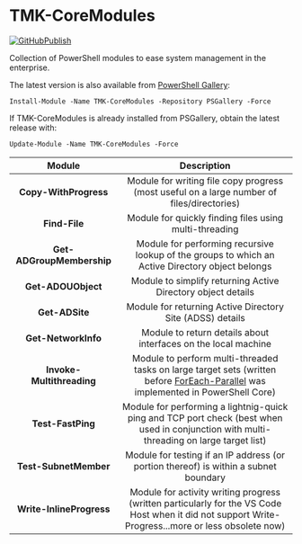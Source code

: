 # TMK-CoreModules

[![GitHubPublish][GitHubPublishBadge]][GitHubPublishLink]

Collection of PowerShell modules to ease system management in the enterprise.

The latest version is also available from [PowerShell Gallery][GitHubPublishLink]:

`Install-Module -Name TMK-CoreModules -Repository PSGallery -Force`

If TMK-CoreModules is already installed from PSGallery, obtain the latest release with:

`Update-Module -Name TMK-CoreModules -Force`

| Module                    | Description                                                                                                                                         |
|:-------------------------:|:---------------------------------------------------------------------------------------------------------------------------------------------------:|
| **Copy-WithProgress**     | Module for writing file copy progress (most useful on a large number of files/directories)                                                                                                              |
| **Find-File**             | Module for quickly finding files using multi-threading                                                                                              |
| **Get-ADGroupMembership** | Module for performing recursive lookup of the groups to which an Active Directory object belongs                                                    |
| **Get-ADOUObject**        | Module to simplify returning Active Directory object details                                                                                        |
| **Get-ADSite**            | Module for returning Active Directory Site (ADSS) details                                                                                           |
| **Get-NetworkInfo**       | Module to return details about interfaces on the local machine                                                                                      |
| **Invoke-Multithreading** | Module to perform multi-threaded tasks on large target sets (written before [ForEach-Parallel](https://github.com/PowerShell/PowerShell/pull/10229) was implemented in PowerShell Core)           |
| **Test-FastPing**         | Module for performing a lightnig-quick ping and TCP port check (best when used in conjunction with multi-threading on large target list)            |
| **Test-SubnetMember**     | Module for testing if an IP address (or portion thereof) is within a subnet boundary                                                                |
| **Write-InlineProgress**  | Module for activity writing progress (written particularly for the VS Code Host when it did not support Write-Progress...more or less obsolete now) |

[GitHubPublishBadge]: https://github.com/tmknight/TMK-CoreModules/actions/workflows/publish-module.yml/badge.svg
[GitHubPublishLink]: https://www.powershellgallery.com/packages/TMK-CoreModules/
